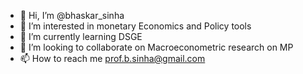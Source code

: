 - 👋 Hi, I’m @bhaskar_sinha
- 👀 I’m interested in monetary Economics and Policy tools
- 🌱 I’m currently learning DSGE
- 💞️ I’m looking to collaborate on Macroeconometric research on MP
- 📫 How to reach me prof.b.sinha@gmail.com

<!---
b-31/b-31 is a ✨ special ✨ repository because its `README.md` (this file) appears on your GitHub profile.
You can click the Preview link to take a look at your changes.
--->
